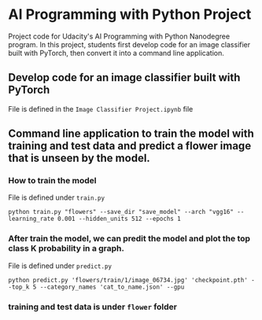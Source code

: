 # AI Programming with Python Project

Project code for Udacity's AI Programming with Python Nanodegree program. In this project, students first develop code for an image classifier built with PyTorch, then convert it into a command line application.


## Develop code for an image classifier built with PyTorch
File is defined in the `Image Classifier Project.ipynb` file

##  Command line application to train the model with training and test data and predict a flower image that is unseen by the model.

### How to train the model
File is defined under `train.py`
```
python train.py "flowers" --save_dir "save_model" --arch "vgg16" --learning_rate 0.001 --hidden_units 512 --epochs 1
```

### After train the model, we can predit the model and plot the top class K probability in a graph.
File is defined under `predict.py`
```
python predict.py 'flowers/train/1/image_06734.jpg' 'checkpoint.pth' --top_k 5 --category_names 'cat_to_name.json' --gpu
```

### training and test data is under `flower` folder

